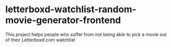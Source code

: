 # letterboxd-watchlist-random-movie-generator-frontend
This project helps people who suffer from not being able to pick a movie out of their Letterboxd.com watchlist
